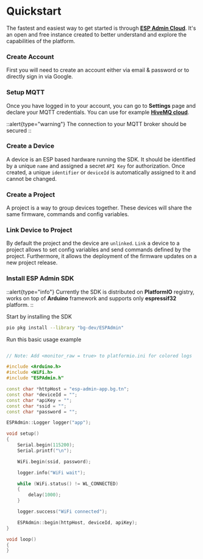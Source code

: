 # Quickstart

The fastest and easiest way to get started is through [**ESP Admin Cloud**](https://esp-admin-app.bg.tn). It's an open and free instance created to better understand and explore the capabilities of the platform.

### Create Account

First you will need to create an account either via email & password or to directly sign in via Google.

### Setup MQTT

Once you have logged in to your account, you can go to **Settings** page and declare your MQTT credentials. You can use for example [**HiveMQ cloud**](https://www.hivemq.com).

::alert{type="warning"}
The connection to your MQTT broker should be secured
::

### Create a Device

A device is an ESP based hardware running the SDK. It should be identified by a unique `name` and assigned a secret `API Key` for authorization. Once created, a unique `identifier` or `deviceId` is automatically assigned to it and cannot be changed.

### Create a Project

A project is a way to group devices together. These devices will share the same firmware, commands and config variables.

### Link Device to Project

By default the project and the device are `unlinked`. `Link` a device to a project allows to set config variables and send commands defined by the project. Furthermore, it allows the deployment of the firmware updates on a new project release.

### Install ESP Admin SDK

::alert{type="info"}
Currently the SDK is distributed on **PlatformIO** registry, works on top of **Arduino** framework and supports only **espressif32** platform.
::

Start by installing the SDK

```bash
pio pkg install --library "bg-dev/ESPAdmin"
```

Run this basic usage example

```cpp

// Note: Add <monitor_raw = true> to platformio.ini for colored logs

#include <Arduino.h>
#include <WiFi.h>
#include "ESPAdmin.h"

const char *httpHost = "esp-admin-app.bg.tn";
const char *deviceId = "";
const char *apiKey = "";
const char *ssid = "";
const char *password = "";

ESPAdmin::Logger logger("app");

void setup()
{
    Serial.begin(115200);
    Serial.printf("\n");

    WiFi.begin(ssid, password);

    logger.info("WiFi wait");

    while (WiFi.status() != WL_CONNECTED)
    {
        delay(1000);
    }

    logger.success("WiFi connected");

    ESPAdmin::begin(httpHost, deviceId, apiKey);
}

void loop()
{
}
```
